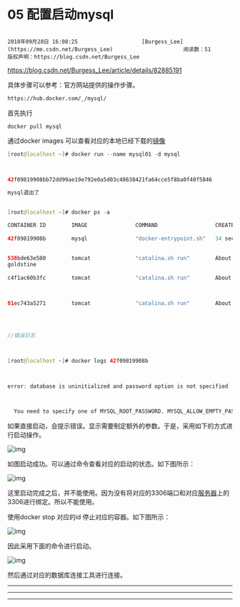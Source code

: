 # 05 配置启动mysql

 																				2018年09月28日 16:08:25 					[Burgess_Lee](https://me.csdn.net/Burgess_Lee) 						阅读数：51 			       					 							 					                   					 					版权声明：https://blog.csdn.net/Burgess_Lee		

https://blog.csdn.net/Burgess_Lee/article/details/82885191				

具体步骤可以参考：官方网站提供的操作步骤。

```html
https://hub.docker.com/_/mysql/
```

首先执行

```
docker pull mysql
```

通过docker images 可以查看对应的本地已经下载的[镜像](https://www.baidu.com/s?wd=%E9%95%9C%E5%83%8F&tn=24004469_oem_dg&rsv_dl=gh_pl_sl_csd)

```java
[root@localhost ~]# docker run --name mysql01 -d mysql



42f09819908bb72dd99ae19e792e0a5d03c48638421fa64cce5f8ba0f40f5846
 
mysql退出了
 

[root@localhost ~]# docker ps -a 

CONTAINER ID        IMAGE               COMMAND                  CREATED             STATUS                           PORTS               NAMES
 
42f09819908b        mysql               "docker-entrypoint.sh"   34 seconds ago      Exited (1) 33 seconds ago                            mysql01
 

538bde63e500        tomcat              "catalina.sh run"        About an hour ago   Exited (143) About an hour ago                       compassionate_ 
goldstine
 
c4f1ac60b3fc        tomcat              "catalina.sh run"        About an hour ago   Exited (143) About an hour ago                       lonely_fermi



81ec743a5271        tomcat              "catalina.sh run"        About an hour ago   Exited (143) About an hour ago                       sick_ramanujan

 


//错误日志



[root@localhost ~]# docker logs 42f09819908b



error: database is uninitialized and password option is not specified 



  You need to specify one of MYSQL_ROOT_PASSWORD, MYSQL_ALLOW_EMPTY_PASSWORD and MYSQL_RANDOM_ROOT_PASSWORD；这个三个参数必须指定一个
```

如果直接启动，会提示错误。显示需要制定额外的参数。于是，采用如下的方式进行启动操作。

![img](https://img-blog.csdn.net/20180928154710719?watermark/2/text/aHR0cHM6Ly9ibG9nLmNzZG4ubmV0L0J1cmdlc3NfTGVl/font/5a6L5L2T/fontsize/400/fill/I0JBQkFCMA==/dissolve/70)

如图启动成功。可以通过命令查看对应的启动的状态。如下图所示：

![img](https://img-blog.csdn.net/20180928154803465?watermark/2/text/aHR0cHM6Ly9ibG9nLmNzZG4ubmV0L0J1cmdlc3NfTGVl/font/5a6L5L2T/fontsize/400/fill/I0JBQkFCMA==/dissolve/70)

这里启动完成之后，并不能使用。因为没有将对应的3306端口和对应[服务器](https://www.baidu.com/s?wd=%E6%9C%8D%E5%8A%A1%E5%99%A8&tn=24004469_oem_dg&rsv_dl=gh_pl_sl_csd)上的3306进行绑定。所以不能使用。

使用docker stop 对应的id 停止对应的容器。如下图所示：

![img](https://img-blog.csdn.net/20180928155250788?watermark/2/text/aHR0cHM6Ly9ibG9nLmNzZG4ubmV0L0J1cmdlc3NfTGVl/font/5a6L5L2T/fontsize/400/fill/I0JBQkFCMA==/dissolve/70)

因此采用下面的命令进行启动。

![img](https://img-blog.csdn.net/20180928155712634?watermark/2/text/aHR0cHM6Ly9ibG9nLmNzZG4ubmV0L0J1cmdlc3NfTGVl/font/5a6L5L2T/fontsize/400/fill/I0JBQkFCMA==/dissolve/70)

然后通过对应的数据库连接工具进行连接。

------

------

------

